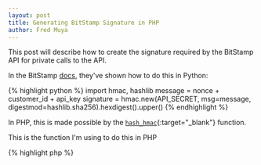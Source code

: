 ```yaml
---
layout: post
title: Generating BitStamp Signature in PHP
author: Fred Muya
---
```


This post will describe how to create the signature required by the BitStamp API for private calls to the API.

In the BitStamp [docs](https://www.bitstamp.net/api/), they've shown how to do this in Python:

{% highlight python %}
import hmac, hashlib
message = nonce + customer_id + api_key
signature = hmac.new(API_SECRET, msg=message, digestmod=hashlib.sha256).hexdigest().upper()
{% endhighlight %}

In PHP, this is made possible by the [`hash_hmac`](http://php.net/manual/en/function.hash-hmac.php){:target="_blank"} function.

This is the function I'm using to do this in PHP

{% highlight php %}
<?php

/**
 * Generates the signature required by Bitstamp API
 */
function generateBitstampSignature($nonce)
{
    $customerID = '123456';
    $bitstampApiKey = 'apikey';
    $bitstampApiSecret = 'apisecret';
    $message = $nonce . $customerID . $bitstampApiKey;

    return strtoupper(hash_hmac('sha256', $message, $bitstampApiSecret));
}
{% endhighlight %}

I hope this saves someone a few seconds somewhere ;)
